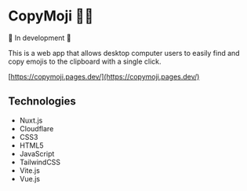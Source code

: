 # CopyMoji 👯‍♀️

🚧 In development 🚧

This is a web app that allows desktop computer users to easily find and copy emojis to the clipboard with a single click.

[https://copymoji.pages.dev/](https://copymoji.pages.dev/)

## Technologies

- Nuxt.js
- Cloudflare
- CSS3
- HTML5
- JavaScript
- TailwindCSS
- Vite.js
- Vue.js